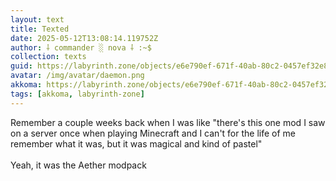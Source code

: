 ```yaml
---
layout: text
title: Texted
date: 2025-05-12T13:08:14.119752Z
author: ⸸ commander ░ nova ⸸ :~$
collection: texts
guid: https://labyrinth.zone/objects/e6e790ef-671f-40ab-80c2-0457ef32e8a7
avatar: /img/avatar/daemon.png
akkoma: https://labyrinth.zone/objects/e6e790ef-671f-40ab-80c2-0457ef32e8a7
tags: [akkoma, labyrinth-zone]
---
```


<p>Remember a couple weeks back when I was like "there's this one mod I saw on a server once when playing Minecraft and I can't for the life of me remember what it was, but it was magical and kind of pastel"<br><br>Yeah, it was the Aether modpack</p>